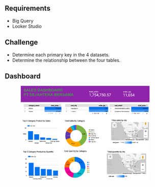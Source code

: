 ## Requirements
- Big Query
- Looker Studio

## Challenge
- Determine each primary key in the 4 datasets.
- Determine the relationship between the four tables.

## Dashboard
<div align="center">
<img width = "80%" src = "https://github.com/anandawln/Business-Intelligence-Bank-Muamalat/blob/main/assets/muamalat_bi.png">
</div>
